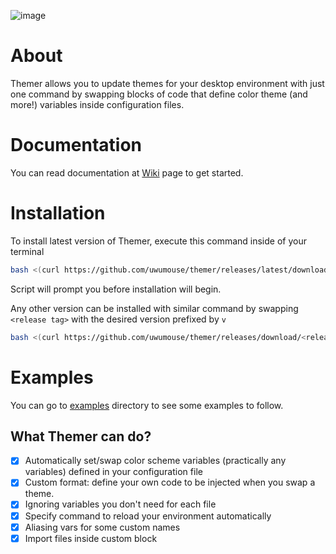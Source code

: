 ![image](https://user-images.githubusercontent.com/61386270/188315348-5b3979f5-1f18-4ee6-ad3f-0bbca8bdba63.png)

# About
Themer allows you to update themes for your desktop environment with just one command by swapping blocks of code that define color theme (and more!) variables inside configuration files. 

# Documentation
You can read documentation at [Wiki](https://github.com/uwumouse/themer/wiki) page to get started.

# Installation
To install latest version of Themer, execute this command inside of your terminal
```bash
bash <(curl https://github.com/uwumouse/themer/releases/latest/download/install.sh -L -s)
```
Script will prompt you before installation will begin.

Any other version can be installed with similar command by swapping `<release tag>` with the desired version prefixed by `v`
```bash
bash <(curl https://github.com/uwumouse/themer/releases/download/<release tag>/install.sh -L -s)
```

# Examples
You can go to [examples](./examples) directory to see some examples to follow.

## What Themer can do?
- [X] Automatically set/swap color scheme variables (practically any variables) defined in your configuration file
- [X] Custom format: define your own code to be injected when you swap a theme.
- [X] Ignoring variables you don't need for each file
- [X] Specify command to reload your environment automatically
- [X] Aliasing vars for some custom names 
- [X] Import files inside custom block
